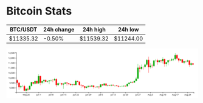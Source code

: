 # Bitcoin Stats

BTC/USDT|24h change|24h high|24h low|
|---|---|---|---|
|$11335.32|-0.50%|$11539.32|$11244.00|

<img src="./chart.svg">
